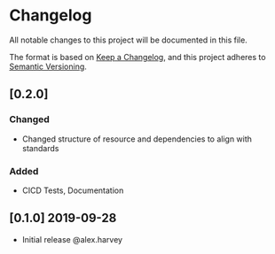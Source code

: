 # Changelog
All notable changes to this project will be documented in this file.

The format is based on [Keep a Changelog](https://keepachangelog.com/en/1.0.0/),
and this project adheres to [Semantic Versioning](https://semver.org/spec/v2.0.0.html).

## [0.2.0]
### Changed
- Changed structure of resource and dependencies to align with standards

### Added
- CICD Tests, Documentation

## [0.1.0] 2019-09-28
- Initial release @alex.harvey

